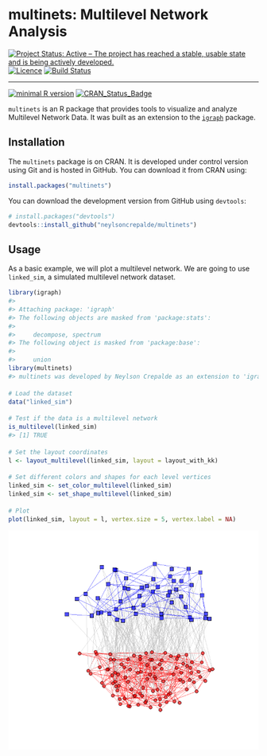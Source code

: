 multinets: Multilevel Network Analysis
================

[![Project Status: Active – The project has reached a stable, usable
state and is being actively
developed.](http://www.repostatus.org/badges/latest/active.svg)](http://www.repostatus.org/#active)
[![Licence](https://img.shields.io/badge/licence-GPL--3-blue.svg)](https://www.gnu.org/licenses/gpl-3.0.en.html)
[![Build
Status](https://travis-ci.org/neylsoncrepalde/multinets.svg?branch=master)](https://travis-ci.org/neylsoncrepalde/multinets)

-----

[![minimal R
version](https://img.shields.io/badge/R%3E%3D-3.4.0-6666ff.svg)](https://cran.r-project.org/)
[![CRAN\_Status\_Badge](http://www.r-pkg.org/badges/version/multinets)](https://cran.r-project.org/package=multinets)

<!-- README.md is generated from README.Rmd. Please edit that file -->

`multinets` is an R package that provides tools to visualize and analyze
Multilevel Network Data. It was built as an extension to the
[`igraph`](http://igraph.org/r/) package.

## Installation

The `multinets` package is on CRAN. It is developed under control
version using Git and is hosted in GitHub. You can download it from CRAN
using:

``` r
install.packages("multinets")
```

You can download the development version from GitHub using `devtools`:

``` r
# install.packages("devtools")
devtools::install_github("neylsoncrepalde/multinets")
```

## Usage

As a basic example, we will plot a multilevel network. We are going to
use `linked_sim`, a simulated multilevel network dataset.

``` r
library(igraph)
#> 
#> Attaching package: 'igraph'
#> The following objects are masked from 'package:stats':
#> 
#>     decompose, spectrum
#> The following object is masked from 'package:base':
#> 
#>     union
library(multinets)
#> multinets was developed by Neylson Crepalde as an extension to 'igraph'

# Load the dataset
data("linked_sim")

# Test if the data is a multilevel network
is_multilevel(linked_sim)
#> [1] TRUE

# Set the layout coordinates
l <- layout_multilevel(linked_sim, layout = layout_with_kk)

# Set different colors and shapes for each level vertices
linked_sim <- set_color_multilevel(linked_sim)
linked_sim <- set_shape_multilevel(linked_sim)

# Plot
plot(linked_sim, layout = l, vertex.size = 5, vertex.label = NA)
```

![](man/figures/README-example-1.png)<!-- -->

